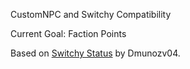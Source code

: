 CustomNPC and Switchy Compatibility

Current Goal: Faction Points

Based on [Switchy Status](https://github.com/dmunozv04/switchy-status/) by Dmunozv04.
